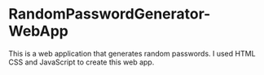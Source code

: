 # RandomPasswordGenerator-WebApp
 This is a web application that generates random passwords. I used HTML CSS and JavaScript to create this web app.
